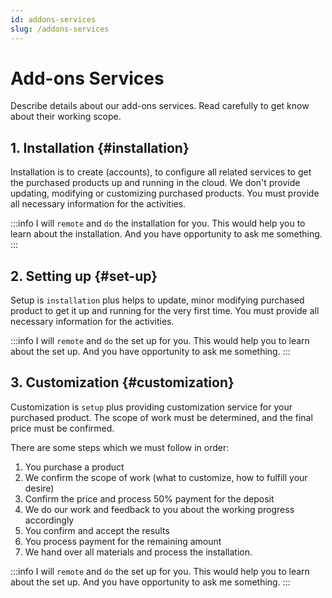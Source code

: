 ```yaml
---
id: addons-services
slug: /addons-services
---
```


# Add-ons Services

Describe details about our add-ons services. Read carefully to get know about their working scope.

## 1. Installation {#installation}

Installation is to create (accounts), to configure all related services to get the purchased products up and running in the cloud. We don't provide updating, modifying or customizing purchased products. You must provide all necessary information for the activities.

:::info
I will `remote` and `do` the installation for you. This would help you to learn about the installation. And you have opportunity to ask me something.
:::

## 2. Setting up {#set-up}

Setup is `installation` plus helps to update, minor modifying purchased product to get it up and running for the very first time. You must provide all necessary information for the activities.

:::info
I will `remote` and `do` the set up for you. This would help you to learn about the set up. And you have opportunity to ask me something.
:::

## 3. Customization {#customization}

Customization is `setup` plus providing customization service for your purchased product. The scope of work must be determined, and the final price must be confirmed.

There are some steps which we must follow in order:

1. You purchase a product
2. We confirm the scope of work (what to customize, how to fulfill your desire)
3. Confirm the price and process 50% payment for the deposit
5. We do our work and feedback to you about the working progress accordingly 
6. You confirm and accept the results
7. You process payment for the remaining amount
8. We hand over all materials and process the installation.

:::info
I will `remote` and `do` the set up for you. This would help you to learn about the set up. And you have opportunity to ask me something.
:::